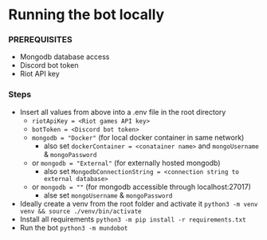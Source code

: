 # Running the bot locally
### PREREQUISITES
- Mongodb database access
- Discord bot token
- Riot API key

### Steps
- Insert all values from above into a .env file in the root directory
  - `riotApiKey = <Riot games API key>`
  - `botToken = <Discord bot token>`
  - `mongodb = "Docker"` (for local docker container in same network)
    - also set `dockerContainer = <conatainer name>` and `mongoUsername` & `mongoPassword`
  - or `mongodb = "External"` (for externally hosted mongodb)
    - also set `MongodbConnectionString = <connection string to external database>`
  - or `mongodb = ""` (for mongodb accessible through localhost:27017)
    - alse set `mongoUsername` & `mongoPassword`
- Ideally create a venv from the root folder and activate it `python3 -m venv venv && source ./venv/bin/activate`
- Install all requirements `python3 -m pip install -r requirements.txt`
- Run the bot `python3 -m mundobot`
                                                     
